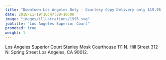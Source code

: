 ```yaml
---
title: "Downtown Los Angeles Only - Courtesy Copy Delivery only $19.95."
date: 2018-11-19T10:47:58+10:00
image: "images/illustrations/1995.svg"
jobtitle: "Los Angeles Superior Court"
promoted: true
weight: 1
---
```


Los Angeles Superior Court Stanley Mosk Courthouse
111 N. Hill Street 312 N. Spring Street Los Angeles, CA 90012.
